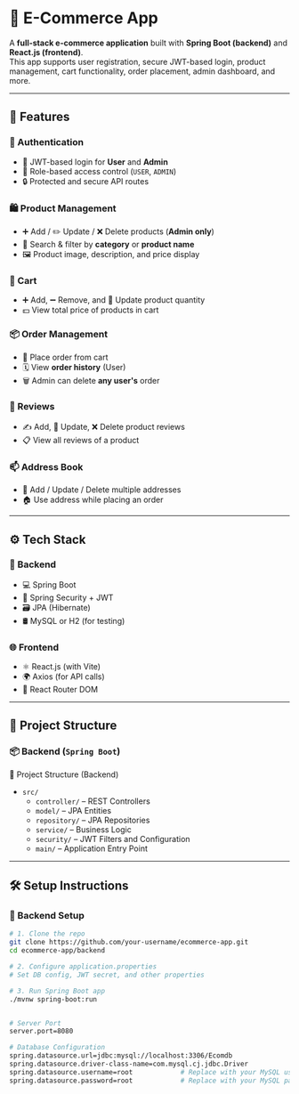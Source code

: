 # 🛒 E-Commerce App

A **full-stack e-commerce application** built with **Spring Boot (backend)** and **React.js (frontend)**.  
This app supports user registration, secure JWT-based login, product management, cart functionality, order placement, admin dashboard, and more.

---

## 🚀 Features

### 👤 Authentication
- 🔐 JWT-based login for **User** and **Admin**
- 🛂 Role-based access control (`USER`, `ADMIN`)
- 🔒 Protected and secure API routes

### 🛍️ Product Management
- ➕ Add / ✏️ Update / ❌ Delete products (**Admin only**)
- 🔎 Search & filter by **category** or **product name**
- 🖼️ Product image, description, and price display

### 🛒 Cart
- ➕ Add, ➖ Remove, and 🔁 Update product quantity
- 💵 View total price of products in cart

### 📦 Order Management
- 🧾 Place order from cart
- 🗓️ View **order history** (User)
- 🗑️ Admin can delete **any user's** order

### 📝 Reviews
- ✍️ Add, 📝 Update, ❌ Delete product reviews
- 📋 View all reviews of a product

### 📫 Address Book
- 📍 Add / Update / Delete multiple addresses
- 🏠 Use address while placing an order

---

## ⚙️ Tech Stack

### 🧠 Backend
- 💻 Spring Boot
- 🔐 Spring Security + JWT
- 🗃️ JPA (Hibernate)
- 🛢️ MySQL or H2 (for testing)

### 🌐 Frontend
- ⚛️ React.js (with Vite)
- 🌍 Axios (for API calls)
- 🧭 React Router DOM

---

## 📁 Project Structure

### 📦 Backend (`Spring Boot`)

📁 Project Structure (Backend)

- `src/`
  - `controller/` – REST Controllers
  - `model/` – JPA Entities
  - `repository/` – JPA Repositories
  - `service/` – Business Logic
  - `security/` – JWT Filters and Configuration
  - `main/` – Application Entry Point




---

## 🛠️ Setup Instructions

### 📌 Backend Setup

```bash
# 1. Clone the repo
git clone https://github.com/your-username/ecommerce-app.git
cd ecommerce-app/backend

# 2. Configure application.properties
# Set DB config, JWT secret, and other properties

# 3. Run Spring Boot app
./mvnw spring-boot:run


# Server Port
server.port=8080

# Database Configuration
spring.datasource.url=jdbc:mysql://localhost:3306/Ecomdb
spring.datasource.driver-class-name=com.mysql.cj.jdbc.Driver
spring.datasource.username=root            # Replace with your MySQL username
spring.datasource.password=root            # Replace with your MySQL password
